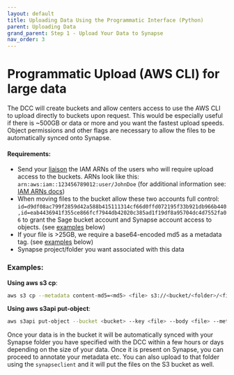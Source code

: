 ```yaml
---
layout: default
title: Uploading Data Using the Programmatic Interface (Python)
parent: Uploading Data
grand_parent: Step 1 - Upload Your Data to Synapse 
nav_order: 3
---
```


# Programmatic Upload (AWS CLI) for large data

The DCC will create buckets and allow centers access to use the AWS CLI to upload directly to buckets upon request. This would be especially useful if there is ~500GB or data or more and you want the fastest upload speeds. Object permissions and other flags are necessary to allow the files to be automatically synced onto Synapse.

#### Requirements:

- Send your [liaison](dcc-liaison) the IAM ARNs of the users who will require upload access to the buckets. ARNs look like this: `arn:aws:iam::123456789012:user/JohnDoe` (for additional information see: [IAM ARNs docs](https://docs.aws.amazon.com/IAM/latest/UserGuide/reference_identifiers.html#identifiers-arns))
- When moving files to the bucket allow these two accounts full control: `id=d9df08ac799f2859d42a588b415111314cf66d0ffd072195f33b921db966b440,id=eab4436941f355ce866fcf7944db42020c385ad1f19df8a95704dc4d7552fa06` to grant the Sage bucket account and Synapse account access to objects. (see [examples](#examples) below)
- If your file is >25GB, we require a base64-encoded md5 as a metadata tag. (see [examples](#examples) below)
- Synapse project/folder you want associated with this data


### Examples:

**Using aws s3 cp**: 
``` bash
aws s3 cp --metadata content-md5=<md5> <file> s3://<bucket/<folder>/<file> --grants full=id=d9df08ac799f2859d42a588b415111314cf66d0ffd072195f33b921db966b440,id=eab4436941f355ce866fcf7944db42020c385ad1f19df8a95704dc4d7552fa06
```

**Using aws s3api put-object**: 
```bash
aws s3api put-object --bucket <bucket> --key <file> --body <file> --metadata content-md5=<md5> --grants full=id=d9df08ac799f2859d42a588b415111314cf66d0ffd072195f33b921db966b440,id=eab4436941f355ce866fcf7944db42020c385ad1f19df8a95704dc4d7552fa06
```

Once your data is in the bucket it will be automatically synced with your Synapse folder you have specified with the DCC within a few hours or days depending on the size of your data. Once it is present on Synapse, you can proceed to annotate your metadata etc. You can also upload to that folder using the `synapseclient` and it will put the files on the S3 bucket as well.